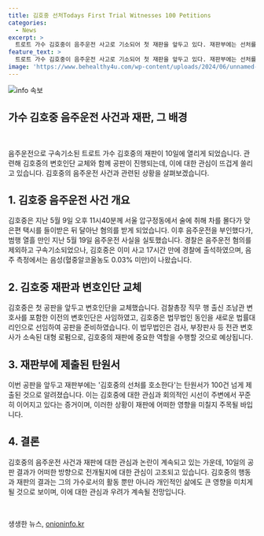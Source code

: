 ```yaml
---
title: 김호중 선처Todays First Trial Witnesses 100 Petitions
categories:
  - News
excerpt: >
  트로트 가수 김호중이 음주운전 사고로 기소되어 첫 재판을 앞두고 있다. 재판부에는 선처를 호소하는 탄원서가 100건 넘게 제출됐으며, 법무법인 동인을 새로운 법률대리인으로 선임했다. 지난 5월 음주운전으로 사고를 낸 후 음주운전 사실을 부인했다가 실토한 김호중은 현재 위험운전치상 등으로 구속기소되었으며, 경찰은 정확한 음주 수치를 특정하지 못하여 음주운전 혐의를 제외했다.
feature_text: >
  트로트 가수 김호중이 음주운전 사고로 기소되어 첫 재판을 앞두고 있다. 재판부에는 선처를 호소하는 탄원서가 100건 넘게 제출됐으며, 법무법인 동인을 새로운 법률대리인으로 선임했다. 지난 5월 음주운전으로 사고를 낸 후 음주운전 사실을 부인했다가 실토한 김호중은 현재 위험운전치상 등으로 구속기소되었으며, 경찰은 정확한 음주 수치를 특정하지 못하여 음주운전 혐의를 제외했다.
image: 'https://www.behealthy4u.com/wp-content/uploads/2024/06/unnamed-file.png'
---
```


<p><img src="https://www.behealthy4u.com/wp-content/uploads/2024/06/unnamed-file.png" alt="info 속보" /></p>

<h2 data-ke-size="size24">가수 김호중 음주운전 사건과 재판, 그 배경</h2>

<p data-ke-size="size16">&nbsp;</p>

<p>음주운전으로 구속기소된 트로트 가수 김호중의 재판이 10일에 열리게 되었습니다. 관련해 김호중의 변호인단 교체와 함께 공판이 진행되는데, 이에 대한 관심이 뜨겁게 쏠리고 있습니다. 김호중의 음주운전 사건과 관련된 상황을 살펴보겠습니다.</p></p>

<h2 data-ke-size="size20">1. 김호중 음주운전 사건 개요</h2>

<p>김호중은 지난 5월 9일 오후 11시40분께 서울 압구정동에서 술에 취해 차를 몰다가 맞은편 택시를 들이받은 뒤 달아난 혐의를 받게 되었습니다. 이후 음주운전을 부인했다가, 범행 열흘 만인 지난 5월 19일 음주운전 사실을 실토했습니다. 경찰은 음주운전 혐의를 제외하고 구속기소되었으나, 김호중은 이미 사고 17시간 만에 경찰에 출석하였으며, 음주 측정에서는 음성(혈중알코올농도 0.03% 미만)이 나왔습니다.</p>

<h2 data-ke-size="size20">2. 김호중 재판과 변호인단 교체</h2>

<p>김호중은 첫 공판을 앞두고 변호인단을 교체했습니다. 검찰총장 직무 행 출신 조남관 변호사를 포함한 이전의 변호인단은 사임하였고, 김호중은 법무법인 동인을 새로운 법률대리인으로 선임하여 공판을 준비하였습니다. 이 법무법인은 검사, 부장판사 등 전관 변호사가 소속된 대형 로펌으로, 김호중의 재판에 중요한 역할을 수행할 것으로 예상됩니다.</p>

<h2 data-ke-size="size20">3. 재판부에 제출된 탄원서</h2>

<p>이번 공판을 앞두고 재판부에는 '김호중의 선처를 호소한다'는 탄원서가 100건 넘게 제출된 것으로 알려졌습니다. 이는 김호중에 대한 관심과 회의적인 시선이 주변에서 꾸준히 이어지고 있다는 증거이며, 이러한 상황이 재판에 어떠한 영향을 미칠지 주목될 바입니다.</p>

<h2 data-ke-size="size20">4. 결론</h2>

<p>김호중의 음주운전 사건과 재판에 대한 관심과 논란이 계속되고 있는 가운데, 10일의 공판 결과가 어떠한 방향으로 전개될지에 대한 관심이 고조되고 있습니다. 김호중의 행동과 재판의 결과는 그의 가수로서의 활동 뿐만 아니라 개인적인 삶에도 큰 영향을 미치게 될 것으로 보이며, 이에 대한 관심과 우려가 계속될 전망입니다.</p>

<p data-ke-size="size16">&nbsp;</p>
생생한 뉴스, <a href="https://onioninfo.kr" rel="dofollow">onioninfo.kr</a>


